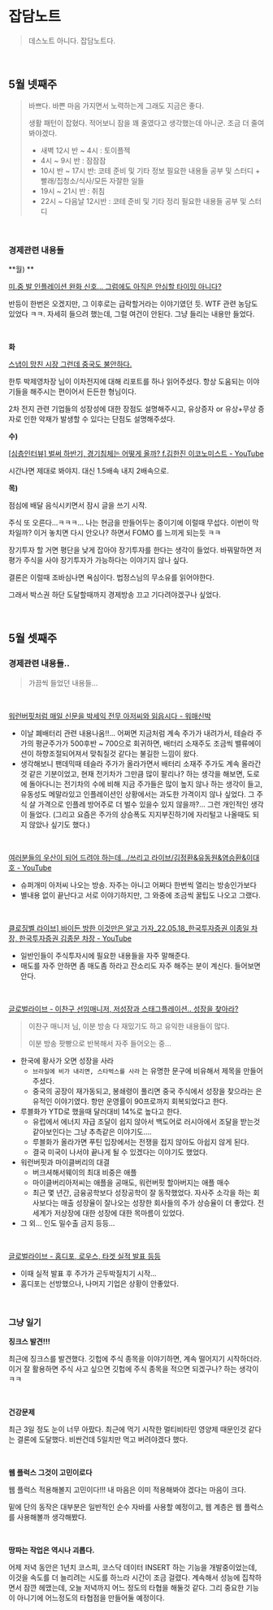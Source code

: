 # 잡담노트

> 데스노트 아니다. 잡담노트다.

<br>

## 5월 넷째주

> 바쁘다. 바쁜 마음 가지면서 노력하는게 그래도 지금은 좋다.<br>
>
> 생활 패턴이 잡혔다. 적어보니 잠을 꽤 줄였다고 생각했는데 아니군. 조금 더 줄여봐야겠다.<br>
>
> - 새벽 12시 반 \~ 4시 : 토이플젝 <br>
> - 4시 \~ 9시 반 : 잠잠잠
> - 10시 반 \~ 17시 반: 코테 준비 및 기타 정보 필요한 내용들 공부 및 스터디 + 빨래/집청소/식사/모든 자잘한 일들
> - 19시 \~ 21시 반 : 취침
> - 22시 \~ 다음날 12시반 : 코테 준비 및 기타 정리 필요한 내용들 공부 및 스터디

<br>

### 경제관련 내용들 

**월) **<br>

[미.중 발 인플레이션 완화 신호... 그럼에도 아직은 안심할 타이밍 아니다?](https://www.youtube.com/watch?v=vOFAuZ7lg20)<br>

반등이 한번은 오겠지만, 그 이후로는 급락할거라는 이야기였던 듯. WTF 관련 농담도 있었다 ㅋㅋ. 자세히 들으려 했는데, 그럴 여건이 안된다. 그냥 들리는 내용만 들었다.<br>

<br>

**화**<br>

[스냅이 망친 시장 그런데 중국도 불안하다.](https://www.youtube.com/watch?v=VJTmuTU4a9w)<br>

한투 박제영차장 님이 이차전지에 대해 리포트를 하나 읽어주셨다. 항상 도움되는 이야기들을 해주시는 편이어서 든든한 형님이다.<br>

2차 전지 관련 기업들의 성장성에 대한 장점도 설명해주시고, 유상증자 or 유상+무상 증자로 인한 악재가 발생할 수 있다는 단점도 설명해주셨다.<br>

**수)**<br>

[[심층인터뷰\] 벌써 하반기, 경기침체는 어떻게 올까? f.김한진 이코노미스트 - YouTube](https://www.youtube.com/watch?v=XaU-SKglUkM)

시간나면 제대로 봐야지. 대신 1.5배속 내지 2배속으로.<br>

**목)**<br>

점심에 배달 음식시키면서 잠시 글을 쓰기 시작.<br>

주식 또 오른다...ㅋㅋㅋ... 나는 현금을 만들어두는 중이기에 이럴때 무섭다. 이번이 막차일까? 이거 놓치면 다시 안오나? 하면서 FOMO 를 느끼게 되는듯 ㅋㅋ<br>

장기투자 할 거면 평단을 낮게 잡아야 장기투자를 한다는 생각이 들었다. 바꿔말하면 저평가 주식을 사야 장기투자가 가능하다는 이야기지 않나 싶다.<br>

결론은 이럴때 조바심나면 욕심이다. 법정스님의 무소유를 읽어야한다.<br>

그래서 박스권 하단 도달할때까지 경제방송 끄고 기다려야겠구나 싶었다.<br>

<br>

## 5월 셋째주
### 경제관련 내용들..
> 가끔씩 들었던 내용들...<br>

<br>


[워런버핏처럼 매일 신문을 박세익 전무 아저씨와 읽읍시다 - 워매신박](https://www.youtube.com/watch?v=pegNl7TPNy8)<br>

- 이날 폐배터리 관련 내용나옴!!... 어쩌면 지금처럼 계속 주가가 내려가서, 테슬라 주가의 평균주가가 500후반 \~ 700으로 회귀하면, 배터리 소재주도 조금씩 밸류에이션이 하향조절되어져서 맞춰질것 같다는 불길한 느낌이 왔다. 
- 생각해보니 팬데믹때 테슬라 주가가 올라가면서 배터리 소재주 주가도 계속 올라간 것 같은 기분이었고, 현재 전기차가 그만큼 많이 팔리나? 하는 생각을 해보면, 도로에 돌아다니는 전기차의 수에 비해 지금 주가들은 많이 높지 않나 하는 생각이 들고, 유동성도 메말라있고 인플레이션인 상황에서는 과도한 가격이지 않나 싶었다. 그 주식 살 가격으로 인플레 방어주로 더 벌수 있을수 있지 않을까?... 그런 개인적인 생각이 들었다. (그리고 요즘은 주가의 상승폭도 지지부진하기에 자리털고 나올때도 되지 않았나 싶기도 했다.)

<br>

[여러분들의 우산이 되어 드려야 하는데.../쓰리고 라이브/김정환&유동원&염승환&이대호 - YouTube](https://www.youtube.com/watch?v=Ny7C0jSR8qA)<br>

- 슈퍼개미 아저씨 나오는 방송. 자주는 아니고 어쩌다 한번씩 열리는 방송인가보다
- 별내용 없이 끝난다고 서로 이야기하지만, 그 와중에 조금씩 꿀팁도 나오고 그랬다.

<br>

[클로징벨 라이브\] 바이든 방한 이것만은 알고 가자_22.05.18_한국투자증권 이종일 차장, 한국투자증권 김종문 차장 - YouTube](https://www.youtube.com/watch?v=x5mgLOjSikQ)<br>

- 일반인들이 주식투자시에 필요한 내용들을 자주 말해준다.
- 매도를 자주 안하면 좀 매도좀 하라고 잔소리도 자주 해주는 분이 계신다. 들어보면 안다.

<br>

[글로벌라이브 - 이찬구 선임매니저, 저성장과 스태그플레이션.. 성장을 찾아라?](https://www.youtube.com/watch?v=K4msZn4rfPc)<br>

> 이찬구 매니저 님, 이분 방송 다 재밌기도 하고 유익한 내용들이 많다.<br>
>
> 이분 방송 팟빵으로 반복해서 자주 들어오는 중...<br>

- 한국에 황사가 오면 성장을 사라
  - `브라질에 비가 내리면, 스타벅스를 사라` 는 유명한 문구에 비유해서 제목을 만들어주셨다.
  - 중국의 공장이 재가동되고, 봉쇄령이 풀리면 중국 주식에서 성장을 찾으라는 은유적인 이야기였다. 항만 운영률이 90프로까지 회복되었다고 한다.
- 루블화가 YTD로 했을때 달러대비 14%로 높다고 한다.
  - 유럽에서 에너지 자급 조달이 쉽지 않아서 백도어로 러시아에서 조달을 받는것 같아보인다는 그냥 추측같은 이야기도....
  - 루블화가 올라가면 푸틴 입장에서는 전쟁을 접지 않아도 아쉽지 않게 된다.
  - 결국 미국이 나서야 끝나게 될 수 있겠다는 이야기도 했었다.
- 워런버핏과 마이클버리의 대결
  - 버크셔해서웨이의 최대 비중은 애플
  - 마이클버리아저씨는 애플을 공매도, 워런버핏 할아버지는 애플 매수
  - 최근 몇 년간, 금융공학보다 성장공학이 잘 동작했었다. 자사주 소각을 하는 회사보다는 매출 성장율이 잘나오는 성장한 회사들의 주가 상승율이 더 좋았다. 전 세계가 저상장에 대한 성장에 대한 목마름이 있었다.
- 그 외... 인도 밀수출 금지 등등... 

<br>

[글로벌라이브 - 홈디포, 로우스, 타겟 실적 발표 등등](https://www.youtube.com/watch?v=HFewHTdQb4o)

- 이때 실적 발표 후 주가가 곤두박질치기 시작...
- 홈디포는 선방했으나, 나머지 기업은 상황이 안좋았다.

<br>

### 그냥 일기

**징크스 발견!!!**<br>

최근에 징크스를 발견했다. 깃헙에 주식 종목을 이야기하면, 계속 떨어지기 시작하더라. 이거 잘 활용하면 주식 사고 싶으면 깃헙에 주식 종목을 적으면 되겠구나? 하는 생각이 ㅋㅋ<br>

<br>

**건강문제**<br>

최근 3일 정도 눈이 너무 아팠다. 최근에 먹기 시작한 멀티비타민 영양제 때문인것 같다는 결론에 도달했다. 비싼건데 5일치만 먹고 버려야겠다 했다.<br>

<br>

**웹 플럭스 그것이 고민이로다**<br>

웹 플럭스 적용해볼지 고민이다!!! 내 마음은 이미 적용해봐야 겠다는 마음이 크다.<br>

밑에 단의 동작은 대부분은 일반적인 순수 자바를 사용할 예정이고, 웹 계층은 웹 플럭스를 사용해볼까 생각해봤다.<br>

<br>

**땅파는 작업은 역시나 괴롭다.**<br>

어제 저녁 동안은 1년치 코스피, 코스닥 데이터 INSERT 하는 기능을 개발중이었는데, 이것을 속도를 더 늘리려는 시도를 하느라 시간이 조금 걸렸다. 계속해서 성능에 집착하면서 잠깐 헤맸는데, 오늘 저녁까지 어느 정도의 타협을 해둘것 같다. 그리 중요한 기능이 아니기에 어느정도의 타협점을 만들어둘 예정이다.<br>

<br>



